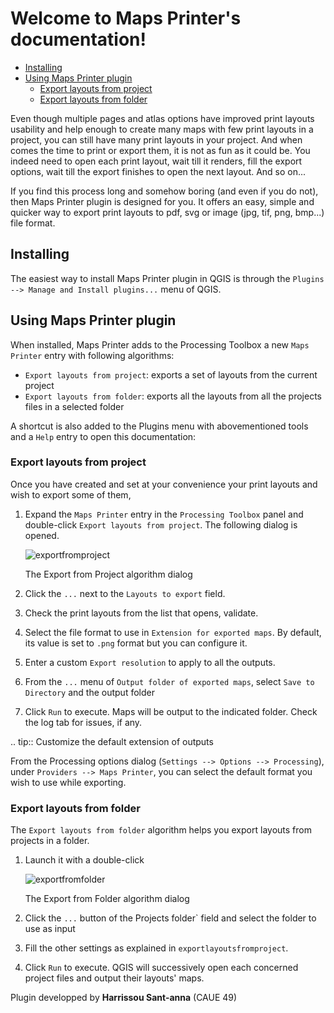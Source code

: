 
Welcome to Maps Printer's documentation!
============================================

* [Installing](#installing)
* [Using Maps Printer plugin](#using-maps-printer-plugin)
  * [Export layouts from project](#export-layouts-from-project)
  * [Export layouts from folder](#export-layouts-from-folder)


Even though multiple pages and atlas options have improved print layouts
usability and help enough to create many maps with few print layouts in a project,
you can still have many print layouts in your project. And when comes the time
to print or export them, it is not as fun as it could be. You indeed need to
open each print layout, wait till it renders, fill the export options,
wait till the export finishes to open the next layout. And so on...

If you find this process long and somehow boring (and even if you do not),
then Maps Printer plugin is designed for you. It offers an easy, simple and
quicker way to export print layouts to pdf, svg or image (jpg, tif, png, bmp...)
file format.

## Installing

The easiest way to install Maps Printer plugin in QGIS is through
the `Plugins --> Manage and Install plugins...` menu of QGIS.

## Using Maps Printer plugin

When installed, Maps Printer adds to the Processing Toolbox a new `Maps Printer`
entry with following algorithms:

* `Export layouts from project`: exports a set of layouts from the current project
* `Export layouts from folder`: exports all the layouts from all the projects
  files in a selected folder

A shortcut is also added to the Plugins menu with abovementioned tools and
a ``Help`` entry to open this documentation:

### Export layouts from project

Once you have created and set at your convenience your print layouts and wish to
export some of them,

1. Expand the `Maps Printer` entry in the `Processing Toolbox`
   panel and double-click `Export layouts from project`.
   The following dialog is opened.

   ![exportfromproject](./images/exportfromproject.png)

    The Export from Project algorithm dialog

1. Click the `...` next to the `Layouts to export` field.
1. Check the print layouts from the list that opens, validate.
1. Select the file format to use in `Extension for exported maps`.
   By default, its value is set to `.png` format but you can configure it.
1. Enter a custom `Export resolution` to apply to all the outputs. 
1. From the `...` menu of `Output folder of exported maps`,
   select `Save to Directory` and the output folder
1. Click `Run` to execute.
   Maps will be output to the indicated folder. Check the log tab for issues,
   if any.

.. tip:: Customize the default extension of outputs

   From the Processing options dialog (`Settings --> Options -->
   Processing`), under `Providers --> Maps Printer`, you can
   select the default format you wish to use while exporting.

### Export layouts from folder

The `Export layouts from folder` algorithm helps you export layouts
from projects in a folder.

1. Launch it with a double-click

   ![exportfromfolder](./images/exportfromfolder.png)

    The Export from Folder algorithm dialog

1. Click the `...` button of the Projects folder` field
   and select the folder to use as input
1. Fill the other settings as explained in `exportlayoutsfromproject`.
1. Click `Run` to execute.
   QGIS will successively open each concerned project files and output their
   layouts' maps.

Plugin developped by **Harrissou Sant-anna** (CAUE 49)
